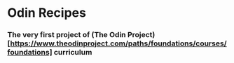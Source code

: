 # Odin Recipes
### The very first project of (The Odin Project)[https://www.theodinproject.com/paths/foundations/courses/foundations] curriculum
